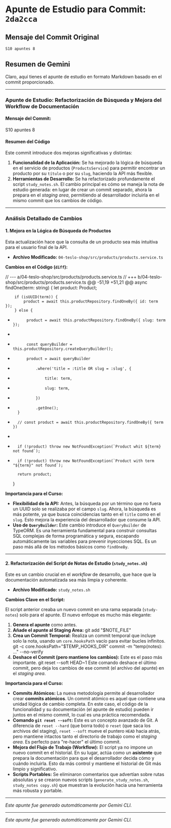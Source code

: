 # Apunte de Estudio para Commit: `2da2cca`

## Mensaje del Commit Original
```
S10 apuntes 8
```

## Resumen de Gemini
Claro, aquí tienes el apunte de estudio en formato Markdown basado en el commit proporcionado.

***

### **Apunte de Estudio: Refactorización de Búsqueda y Mejora del Workflow de Documentación**

#### **Mensaje del Commit:**
S10 apuntes 8

#### **Resumen del Código**

Este commit introduce dos mejoras significativas y distintas:

1.  **Funcionalidad de la Aplicación:** Se ha mejorado la lógica de búsqueda en el servicio de productos (`ProductsService`) para permitir encontrar un producto por su `título` o por su `slug`, haciendo la API más flexible.
2.  **Herramientas de Desarrollo:** Se ha refactorizado profundamente el script `study_notes.sh`. El cambio principal es cómo se maneja la nota de estudio generada: en lugar de crear un commit separado, ahora la prepara en el *staging area*, permitiendo al desarrollador incluirla en el mismo commit que los cambios de código.

---

### **Análisis Detallado de Cambios**

#### **1. Mejora en la Lógica de Búsqueda de Productos**

Esta actualización hace que la consulta de un producto sea más intuitiva para el usuario final de la API.

*   **Archivo Modificado:** `04-teslo-shop/src/products/products.service.ts`

**Cambios en el Código (`diff`):**

// --- a/04-teslo-shop/src/products/products.service.ts
// +++ b/04-teslo-shop/src/products/products.service.ts
@@ -51,19 +51,21 @@
    async findOne(term: string) {
        let product: Product;

        if (isUUID(term)) {
            product = await this.productRepository.findOneBy({ id: term });
        } else {
-           product = await this.productRepository.findOneBy({ slug: term });
-
+           const queryBuilder = this.productRepository.createQueryBuilder();
+           product = await queryBuilder
+               .where('title = :title OR slug = :slug', {
+                   title: term,
+                   slug: term,
+               })
+               .getOne();
        }

-       // const product = await this.productRepository.findOneBy({ term })
-
-       if (!product) throw new NotFoundException(`Product whit ${term} not found`);
+       if (!product) throw new NotFoundException(`Product with term "${term}" not found`);

        return product;
    }

**Importancia para el Curso:**

*   **Flexibilidad de la API:** Antes, la búsqueda por un término que no fuera un UUID solo se realizaba por el campo `slug`. Ahora, la búsqueda es más potente, ya que busca coincidencias tanto en el `title` como en el `slug`. Esto mejora la experiencia del desarrollador que consume la API.
*   **Uso de `QueryBuilder`:** Este cambio introduce el `QueryBuilder` de TypeORM. Es una herramienta fundamental para construir consultas SQL complejas de forma programática y segura, escapando automáticamente las variables para prevenir inyecciones SQL. Es un paso más allá de los métodos básicos como `findOneBy`.

---

#### **2. Refactorización del Script de Notas de Estudio (`study_notes.sh`)**

Este es un cambio crucial en el *workflow* de desarrollo, que hace que la documentación automatizada sea más limpia y coherente.

*   **Archivo Modificado:** `study_notes.sh`

**Cambios Clave en el Script:**

El script anterior creaba un nuevo commit en una rama separada (`study-notes`) solo para el apunte. El nuevo enfoque es mucho más elegante:

1.  **Genera el apunte** como antes.
2.  **Añade el apunte al Staging Area:**
    git add "$NOTE_FILE"
3.  **Crea un Commit Temporal:** Realiza un commit temporal que incluye solo la nota, usando un `core.hooksPath` vacío para evitar bucles infinitos.
    git -c core.hooksPath="$TEMP_HOOKS_DIR" commit -m "temp(notes): ..." --no-verify
4.  **Deshace el Commit (pero mantiene los cambios):** Este es el paso más importante.
    git reset --soft HEAD~1
    Este comando deshace el último commit, pero deja los cambios de ese commit (el archivo del apunte) en el *staging area*.

**Importancia para el Curso:**

*   **Commits Atómicos:** La nueva metodología permite al desarrollador crear **commits atómicos**. Un commit atómico es aquel que contiene una unidad lógica de cambio completa. En este caso, el código de la funcionalidad y su documentación (el apunte de estudio) pueden ir juntos en el mismo commit, lo cual es una práctica recomendada.
*   **Comando `git reset --soft`:** Este es un concepto avanzado de Git. A diferencia de `reset --hard` (que borra todo) o `reset` (que saca los archivos del staging), `reset --soft` mueve el puntero `HEAD` hacia atrás, pero mantiene intactos tanto el directorio de trabajo como el *staging area*. Es perfecto para "re-hacer" el último commit.
*   **Mejora del Flujo de Trabajo (Workflow):** El script ya no impone un nuevo commit en el historial. En su lugar, actúa como un **asistente** que prepara la documentación para que el desarrollador decida cómo y cuándo incluirla. Esto da más control y mantiene el historial de Git más limpio y significativo.
*   **Scripts Portables:** Se eliminaron comentarios que advertían sobre rutas absolutas y se crearon nuevos scripts (`generate_study_notes.sh`, `study_notes copy.sh`) que muestran la evolución hacia una herramienta más robusta y portable.

***
*Este apunte fue generado automáticamente por Gemini CLI.*

---
*Este apunte fue generado automáticamente por Gemini CLI.*
